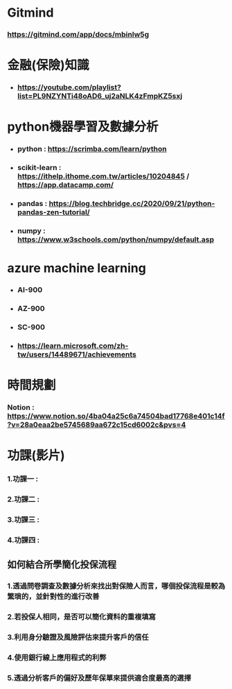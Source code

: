 # **Gitmind**
### https://gitmind.com/app/docs/mbinlw5g
# **金融(保險)知識**
* ### https://youtube.com/playlist?list=PL9NZYNTi48oAD6_uj2aNLK4zFmpKZ5sxj
# **python機器學習及數據分析**
* ### python : https://scrimba.com/learn/python
* ### scikit-learn : https://ithelp.ithome.com.tw/articles/10204845 / https://app.datacamp.com/
* ### pandas : https://blog.techbridge.cc/2020/09/21/python-pandas-zen-tutorial/
* ### numpy : https://www.w3schools.com/python/numpy/default.asp
# **azure machine learning**
* ### AI-900
* ### AZ-900
* ### SC-900
* ### https://learn.microsoft.com/zh-tw/users/14489671/achievements
# **時間規劃**
### Notion : https://www.notion.so/4ba04a25c6a74504bad17768e401c14f?v=28a0eaa2be5745689aa672c15cd6002c&pvs=4
# **功課(影片)**
### 1.功課一 :
### 2.功課二 :
### 3.功課三 :
### 4.功課四 :
## **如何結合所學簡化投保流程**
### 1.透過問卷調查及數據分析來找出對保險人而言，哪個投保流程是較為繁瑣的，並針對性的進行改善
### 2.若投保人相同，是否可以簡化資料的重複填寫
### 3.利用身分驗證及風險評估來提升客戶的信任
### 4.使用銀行線上應用程式的利弊
### 5.透過分析客戶的偏好及歷年保單來提供適合度最高的選擇
### 
